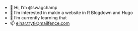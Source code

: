 - 👋 Hi, I’m @swagchamp
- 👀 I’m interested in makin a website in R Blogdown and Hugo
- 🌱 I’m currently learning that
- 📫 einar.tryti@mailfence.com

<!---
swagchamp/swagchamp is a ✨ special ✨ repository because its `README.md` (this file) appears on your GitHub profile.
You can click the Preview link to take a look at your changes.
--->
